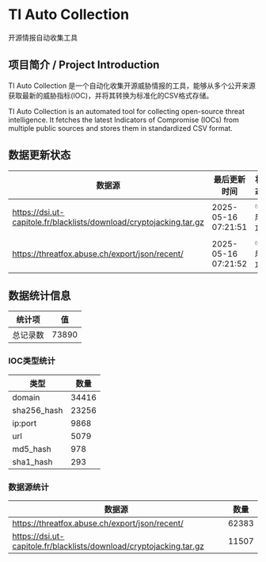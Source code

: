 # TI Auto Collection

 开源情报自动收集工具

## 项目简介 / Project Introduction

TI Auto Collection 是一个自动化收集开源威胁情报的工具，能够从多个公开来源获取最新的威胁指标(IOC)，并将其转换为标准化的CSV格式存储。

TI Auto Collection is an automated tool for collecting open-source threat intelligence. It fetches the latest Indicators of Compromise (IOCs) from multiple public sources and stores them in standardized CSV format.

## 数据更新状态

| 数据源 | 最后更新时间 | 状态 |
|--------|------------|------|
| https://dsi.ut-capitole.fr/blacklists/download/cryptojacking.tar.gz | 2025-05-16 07:21:51 | ✅ 成功 |
| https://threatfox.abuse.ch/export/json/recent/ | 2025-05-16 07:21:52 | ✅ 成功 |



















































## 数据统计信息

| 统计项 | 值 |
|--------|----|
| 总记录数 | 73890 |

### IOC类型统计

| 类型 | 数量 |
|------|------|
| domain | 34416 |
| sha256_hash | 23256 |
| ip:port | 9868 |
| url | 5079 |
| md5_hash | 978 |
| sha1_hash | 293 |

### 数据源统计

| 数据源 | 数量 |
|--------|------|
| https://threatfox.abuse.ch/export/json/recent/ | 62383 |
| https://dsi.ut-capitole.fr/blacklists/download/cryptojacking.tar.gz | 11507 |
